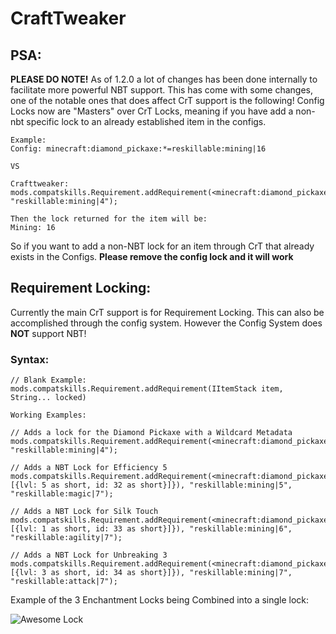 # CraftTweaker

## PSA:

**PLEASE DO NOTE!**
As of 1.2.0 a lot of changes has been done internally to facilitate more powerful NBT support.
This has come with some changes, one of the notable ones that does affect CrT support is the following!
Config Locks now are "Masters" over CrT Locks, meaning if you have add a non-nbt specific lock to an already established item in the configs.
```
Example:
Config: minecraft:diamond_pickaxe:*=reskillable:mining|16

VS

Crafttweaker: mods.compatskills.Requirement.addRequirement(<minecraft:diamond_pickaxe:*>, "reskillable:mining|4");

Then the lock returned for the item will be:
Mining: 16
```

So if you want to add a non-NBT lock for an item through CrT that already exists in the Configs.
**Please remove the config lock and it will work**


## Requirement Locking:
Currently the main CrT support is for Requirement Locking.
This can also be accomplished through the config system.
However the Config System does **NOT** support NBT!


### Syntax:
```
// Blank Example:
mods.compatskills.Requirement.addRequirement(IItemStack item, String... locked)

Working Examples:

// Adds a lock for the Diamond Pickaxe with a Wildcard Metadata
mods.compatskills.Requirement.addRequirement(<minecraft:diamond_pickaxe:*>, "reskillable:mining|4");

// Adds a NBT Lock for Efficiency 5
mods.compatskills.Requirement.addRequirement(<minecraft:diamond_pickaxe:*>.withTag({ench: [{lvl: 5 as short, id: 32 as short}]}), "reskillable:mining|5", "reskillable:magic|7");

// Adds a NBT Lock for Silk Touch
mods.compatskills.Requirement.addRequirement(<minecraft:diamond_pickaxe:*>.withTag({ench: [{lvl: 1 as short, id: 33 as short}]}), "reskillable:mining|6", "reskillable:agility|7");

// Adds a NBT Lock for Unbreaking 3
mods.compatskills.Requirement.addRequirement(<minecraft:diamond_pickaxe:*>.withTag({ench: [{lvl: 3 as short, id: 34 as short}]}), "reskillable:mining|7", "reskillable:attack|7");
```

Example of the 3 Enchantment Locks being Combined into a single lock:

![Awesome Lock](https://i.imgur.com/gCfETAh.png)
